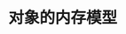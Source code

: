 # 对象的内存模型

<img :src="$withBase('/assets/js/ommd.png')">

<img :src="$withBase('/assets/js/ommd2.png')">

<img :src="$withBase('/assets/js/ommd3.png')">

<img :src="$withBase('/assets/js/ommd4.png')">

<img :src="$withBase('/assets/js/ommd5.png')">
